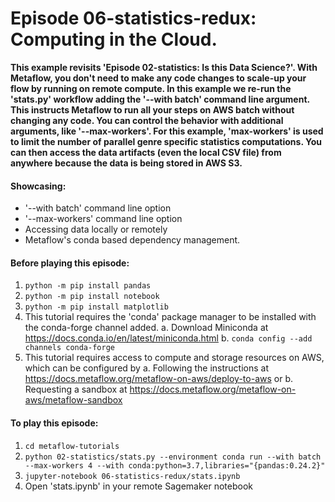 # Episode 06-statistics-redux: Computing in the Cloud.

**This example revisits 'Episode 02-statistics: Is this Data Science?'. With
Metaflow, you don't need to make any code changes to scale-up your flow by
running on remote compute. In this example we re-run the 'stats.py' workflow
adding the '--with batch' command line argument. This instructs Metaflow to run
all your steps on AWS batch without changing any code. You can control the
behavior with additional arguments, like '--max-workers'. For this example,
'max-workers' is used to limit the number of parallel genre specific statistics
computations.
You can then access the data artifacts (even the local CSV file) from anywhere
because the data is being stored in AWS S3.**

#### Showcasing:
- '--with batch' command line option
- '--max-workers' command line option
- Accessing data locally or remotely
- Metaflow's conda based dependency management.


#### Before playing this episode:
1. ```python -m pip install pandas```
2. ```python -m pip install notebook```
3. ```python -m pip install matplotlib```
4. This tutorial requires the 'conda' package manager to be installed with the
   conda-forge channel added.
   a. Download Miniconda at https://docs.conda.io/en/latest/miniconda.html
   b. ```conda config --add channels conda-forge```
5. This tutorial requires access to compute and storage resources on AWS, which
   can be configured by 
   a. Following the instructions at 
      https://docs.metaflow.org/metaflow-on-aws/deploy-to-aws or
   b. Requesting a sandbox at 
      https://docs.metaflow.org/metaflow-on-aws/metaflow-sandbox


#### To play this episode:
1. ```cd metaflow-tutorials```
2. ```python 02-statistics/stats.py --environment conda run --with batch --max-workers 4 --with conda:python=3.7,libraries="{pandas:0.24.2}"```
3. ```jupyter-notebook 06-statistics-redux/stats.ipynb```
4. Open 'stats.ipynb' in your remote Sagemaker notebook
